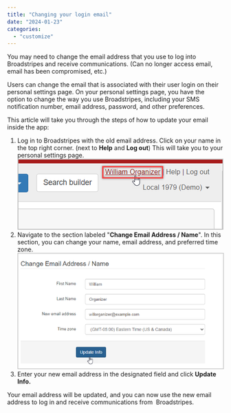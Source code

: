 ```yaml
---
title: "Changing your login email"
date: "2024-01-23"
categories: 
  - "customize"
---
```


You may need to change the email address that you use to log into Broadstripes and receive communications. (Can no longer access email, email has been compromised, etc.)

Users can change the email that is associated with their user login on their personal settings page. On your personal settings page, you have the option to change the way you use Broadstripes, including your SMS notification number, email address, password, and other preferences.

This article will take you through the steps of how to update your email inside the app:

1. Log in to Broadstripes with the old email address. Click on your name in the top right corner. (next to **Help** and **Log out**) This will take you to your personal settings page. ![](images/SelectNameforSettings.png)
2. Navigate to the section labeled "**Change Email Address / Name**". In this section, you can change your name, email address, and preferred time zone. ![](images/EmailNameSection.png)
3. Enter your new email address in the designated field and click **Update Info.**

Your email address will be updated, and you can now use the new email address to log in and receive communications from  Broadstripes.
